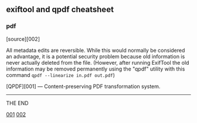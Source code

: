 ## exiftool and qpdf cheatsheet

### pdf
[source][002]

All metadata edits are reversible. While this would normally be considered an
advantage, it is a potential security problem because old information is never
actually deleted from the file. (However, after running ExifTool the old
information may be removed permanently using the "qpdf" utility with this
command `qpdf --linearize in.pdf out.pdf`)


[QPDF][001] — Content-preserving PDF transformation system.

---

THE END

[001](https://github.com/qpdf/qpdf "Content-preserving PDF transformation system")
[002](https://exiftool.org/TagNames/PDF.html)

